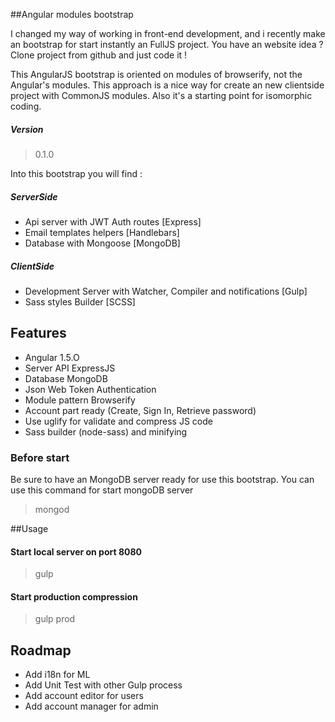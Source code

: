 
##Angular modules bootstrap

I changed my way of working in front-end development, and i recently make an bootstrap for start instantly an FullJS project. You have an website idea ? Clone project from github and just code it !

This AngularJS bootstrap is oriented on modules of browserify, not the Angular's modules. This approach is a nice way for create an new clientside project with CommonJS modules. Also it's a starting point for isomorphic coding.

##### Version
> 0.1.0

Into this bootstrap you will find :
##### ServerSide
* Api server with JWT Auth routes [Express]
* Email templates helpers [Handlebars]
* Database with Mongoose [MongoDB]

##### ClientSide
* Development Server with Watcher, Compiler and notifications [Gulp]
* Sass styles Builder [SCSS]

## Features
- Angular 1.5.O
- Server API ExpressJS
- Database MongoDB
- Json Web Token Authentication
- Module pattern Browserify
- Account part ready (Create, Sign In, Retrieve password)
- Use uglify for validate and compress JS code
- Sass builder (node-sass) and minifying



### Before start
Be sure to have an MongoDB server ready for use this bootstrap.
You can use this command for start mongoDB server
> mongod


##Usage

#### Start local server on port 8080
> gulp

#### Start production compression
> gulp prod


## Roadmap
- Add i18n for ML
- Add Unit Test with other Gulp process
- Add account editor for users
- Add account manager for admin
